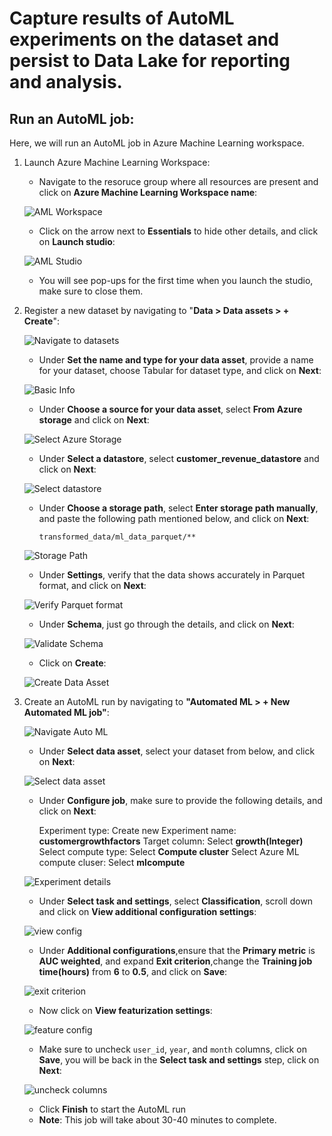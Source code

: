 # Capture results of AutoML experiments on the dataset and persist to Data Lake for reporting and analysis.

## Run an AutoML job:
Here, we will run an AutoML job in Azure Machine Learning workspace.

1. Launch Azure Machine Learning Workspace:
    - Navigate to the resoruce group where all resources are present and click on **Azure Machine Learning Workspace name**:
    
    ![AML Workspace](https://github.com/CloudLabsAI-Azure/Azure-Synapse-Solution-Accelerator-Financial-Analytics-Customer-Revenue-Growth-Factor/blob/main/images/14.png?raw=true)
    
    - Click on the arrow next to **Essentials** to hide other details, and click on **Launch studio**:
    
    ![AML Studio](https://github.com/CloudLabsAI-Azure/Azure-Synapse-Solution-Accelerator-Financial-Analytics-Customer-Revenue-Growth-Factor/blob/main/images/15.png?raw=true)
    
    - You will see pop-ups for the first time when you launch the studio, make sure to close them.
    
2. Register a new dataset by navigating to "**Data > Data assets > + Create**":

    ![Navigate to datasets](https://github.com/CloudLabsAI-Azure/Azure-Synapse-Solution-Accelerator-Financial-Analytics-Customer-Revenue-Growth-Factor/blob/main/images/16.png?raw=true)
    
    - Under **Set the name and type for your data asset**, provide a name for your dataset, choose Tabular for dataset type, and click on **Next**:
    
    ![Basic Info](https://github.com/CloudLabsAI-Azure/Azure-Synapse-Solution-Accelerator-Financial-Analytics-Customer-Revenue-Growth-Factor/blob/main/images/17.png?raw=true)
    
    - Under **Choose a source for your data asset**, select **From Azure storage** and click on **Next**:
    
    ![Select Azure Storage](https://github.com/CloudLabsAI-Azure/Azure-Synapse-Solution-Accelerator-Financial-Analytics-Customer-Revenue-Growth-Factor/blob/main/images/18.png?raw=true)
    
    - Under **Select a datastore**, select **customer_revenue_datastore** and click on **Next**:
    
    ![Select datastore](https://github.com/CloudLabsAI-Azure/Azure-Synapse-Solution-Accelerator-Financial-Analytics-Customer-Revenue-Growth-Factor/blob/main/images/19.png?raw=true)
    
    - Under **Choose a storage path**, select **Enter storage path manually**, and paste the following path mentioned below, and click on **Next**:
    
          transformed_data/ml_data_parquet/**
          
    ![Storage Path](https://github.com/CloudLabsAI-Azure/Azure-Synapse-Solution-Accelerator-Financial-Analytics-Customer-Revenue-Growth-Factor/blob/main/images/20.png?raw=true)
          
    - Under **Settings**, verify that the data shows accurately in Parquet format, and click on **Next**:
    
    ![Verify Parquet format](https://github.com/CloudLabsAI-Azure/Azure-Synapse-Solution-Accelerator-Financial-Analytics-Customer-Revenue-Growth-Factor/blob/main/images/21.png?raw=true)
    
    - Under **Schema**, just go through the details, and click on **Next**:
    
    ![Validate Schema](https://github.com/CloudLabsAI-Azure/Azure-Synapse-Solution-Accelerator-Financial-Analytics-Customer-Revenue-Growth-Factor/blob/main/images/22.png?raw=true)
    
    - Click on **Create**:
    
    ![Create Data Asset](https://github.com/CloudLabsAI-Azure/Azure-Synapse-Solution-Accelerator-Financial-Analytics-Customer-Revenue-Growth-Factor/blob/main/images/23.png?raw=true)
    
3. Create an AutoML run by navigating to **"Automated ML > + New Automated ML job"**:

    ![Navigate Auto ML](https://github.com/CloudLabsAI-Azure/Azure-Synapse-Solution-Accelerator-Financial-Analytics-Customer-Revenue-Growth-Factor/blob/main/images/24.png?raw=true)
    
    - Under **Select data asset**, select your dataset from below, and click on **Next**:
    
    ![Select data asset](https://github.com/CloudLabsAI-Azure/Azure-Synapse-Solution-Accelerator-Financial-Analytics-Customer-Revenue-Growth-Factor/blob/main/images/25.png?raw=true)
    
    - Under **Configure job**, make sure to provide the following details, and click on **Next**:
      
       Experiment type: Create new
       Experiment name: **customergrowthfactors**
       Target column: Select **growth(Integer)**
       Select compute type: Select **Compute cluster**
       Select Azure ML compute cluser: Select **mlcompute**
       
    ![Experiment details](https://github.com/CloudLabsAI-Azure/Azure-Synapse-Solution-Accelerator-Financial-Analytics-Customer-Revenue-Growth-Factor/blob/main/images/26.png?raw=true)
    
    - Under **Select task and settings**, select **Classification**, scroll down and click on **View additional configuration settings**:
    
    ![view config](https://github.com/CloudLabsAI-Azure/Azure-Synapse-Solution-Accelerator-Financial-Analytics-Customer-Revenue-Growth-Factor/blob/main/images/27.png?raw=true)
    
    - Under **Additional configurations**,ensure that the **Primary metric** is **AUC weighted**, and expand **Exit criterion**,change the **Training job time(hours)** from **6** to **0.5**, and click on **Save**:
    
    ![exit criterion](https://github.com/CloudLabsAI-Azure/Azure-Synapse-Solution-Accelerator-Financial-Analytics-Customer-Revenue-Growth-Factor/blob/main/images/28.png?raw=true)
    
    - Now click on **View featurization settings**:
    
    ![feature config](https://github.com/CloudLabsAI-Azure/Azure-Synapse-Solution-Accelerator-Financial-Analytics-Customer-Revenue-Growth-Factor/blob/main/images/29.png?raw=true)
    
    - Make sure to uncheck `user_id`, `year`, and `month` columns, click on **Save**, you will be back in the **Select task and settings** step, click on **Next**:
    
    ![uncheck columns](https://github.com/CloudLabsAI-Azure/Azure-Synapse-Solution-Accelerator-Financial-Analytics-Customer-Revenue-Growth-Factor/blob/main/images/30.png?raw=true)
    
    - Click **Finish** to start the AutoML run
     - **Note**: This job will take about 30-40 minutes to complete.
